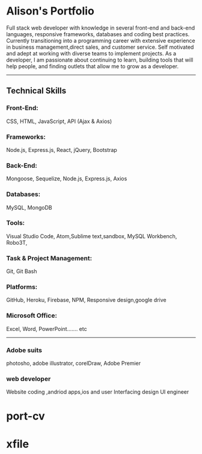 # Alison's Portfolio

Full stack web developer with knowledge in several front-end and back-end languages, responsive frameworks, databases and coding best practices. Currently transitioning into a programming career with extensive experience in business management,direct sales, and customer service. Self motivated and adept at working with diverse teams to implement projects.
As a developer, I am passionate about continuing to learn, building tools that will help people, and finding outlets that allow me to grow as a developer.
<hr>

## Technical Skills

### Front-End:
CSS, HTML, JavaScript, API (Ajax & Axios)

### Frameworks:
Node.js, Express.js, React, jQuery, Bootstrap

### Back-End:
Mongoose, Sequelize, Node.js, Express.js, Axios

### Databases:
MySQL, MongoDB

### Tools:
Visual Studio Code, Atom,Sublime text,sandbox, MySQL Workbench, Robo3T,

### Task & Project Management:
Git, Git Bash

### Platforms:
GitHub, Heroku, Firebase, NPM, Responsive design,google drive

### Microsoft Office:
Excel, Word, PowerPoint....... etc

<hr>

### Adobe suits
photosho, adobe illustrator, corelDraw, Adobe Premier
### web developer
Website coding ,andriod apps,ios and user Interfacing design UI engineer
# port-cv
# xfile
